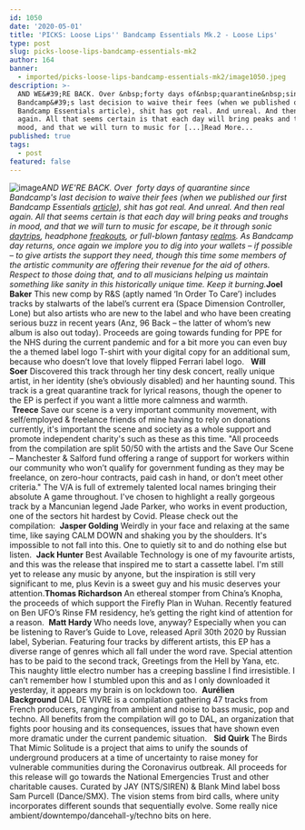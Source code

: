 ```yaml
---
id: 1050
date: '2020-05-01'
title: 'PICKS: Loose Lips'' Bandcamp Essentials Mk.2 - Loose Lips'
type: post
slug: picks-loose-lips-bandcamp-essentials-mk2
author: 164
banner:
  - imported/picks-loose-lips-bandcamp-essentials-mk2/image1050.jpeg
description: >-
  AND WE&#39;RE BACK. Over &nbsp;forty days of&nbsp;quarantine&nbsp;since
  Bandcamp&#39;s last decision to waive their fees (when we published our first
  Bandcamp Essentials article), shit has got real. And unreal. And then real
  again. All that seems certain is that each day will bring peaks and troughs in
  mood, and that we will turn to music for [...]Read More...
published: true
tags:
  - post
featured: false
---
```

![image](../imported/picks-loose-lips-bandcamp-essentials-mk2/image1050.jpeg)_AND WE'RE BACK. Over  forty days of_ _quarantine_ _since Bandcamp's last decision to waive their fees (when we published our first Bandcamp Essentials [article](http://loose-lips.co.uk/blog/picks-loose-lips-bandcamp-quarantine-essentials)), shit has got real. And unreal. And then real again. All that seems certain is that each day will bring peaks and troughs in mood, and that we will turn to music for escape, be it through sonic [daytrips](http://loose-lips.co.uk/blog/picks-sss-soul-funk-psych-rock-daytrip), headphone [freakouts](http://loose-lips.co.uk/blog/picks-xmtrs-headphone-freakouts), or full-blown fantasy [realms](http://loose-lips.co.uk/blog/fantasy-realm). As Bandcamp day returns, once again we implore you to dig into your wallets – if possible – to give artists the support they need, though this time some members of the artistic community are offering their revenue for the aid of others. Respect to those doing that, and to all musicians helping us maintain something like sanity in this historically unique time. Keep it burning._**Joel Baker** This new comp by R&S (aptly named ‘In Order To Care’) includes tracks by stalwarts of the label’s current era (Space Dimension Controller, Lone) but also artists who are new to the label and who have been creating serious buzz in recent years (Anz, 96 Back – the latter of whom’s new album is also out today). Proceeds are going towards funding for PPE for the NHS during the current pandemic and for a bit more you can even buy the a themed label logo T-shirt with your digital copy for an additional sum, because who doesn’t love that lovely flipped Ferrari label logo.   **Will Soer** Discovered this track through her tiny desk concert, really unique artist, in her identity (she’s obviously disabled) and her haunting sound. This track is a great quarantine track for lyrical reasons, though the opener to the EP is perfect if you want a little more calmness and warmth.   **Treece** Save our scene is a very important community movement, with self/employed & freelance friends of mine having to rely on donations currently, it's important the scene and society as a whole support and promote independent charity's such as these as this time. "All proceeds from the compilation are split 50/50 with the artists and the Save Our Scene – Manchester & Salford fund offering a range of support for workers within our community who won’t qualify for government funding as they may be freelance, on zero-hour contracts, paid cash in hand, or don’t meet other criteria." The V/A is full of extremely talented local names bringing their absolute A game throughout. I've chosen to highlight a really gorgeous track by a Mancunian legend Jade Parker, who works in event production, one of the sectors hit hardest by Covid. Please check out the compilation:  **Jasper Golding** Weirdly in your face and relaxing at the same time, like saying CALM DOWN and shaking you by the shoulders. It's impossible to not fall into this. One to quietly sit to and do nothing else but listen.  **Jack Hunter** Best Available Technology is one of my favourite artists, and this was the release that inspired me to start a cassette label. I'm still yet to release any music by anyone, but the inspiration is still very significant to me, plus Kevin is a sweet guy and his music deserves your attention.**Thomas Richardson** An ethereal stomper from China’s Knopha, the proceeds of which support the Firefly Plan in Wuhan. Recently featured on Ben UFO’s Rinse FM residency, he’s getting the right kind of attention for a reason.  **Matt Hardy** Who needs love, anyway? Especially when you can be listening to Raver’s Guide to Love, released April 30th 2020 by Russian label, Syberian. Featuring four tracks by different artists, this EP has a diverse range of genres which all fall under the word rave. Special attention has to be paid to the second track, Greetings from the Hell by Yana, etc. This naughty little electro number has a creeping bassline I find irresistible. I can’t remember how I stumbled upon this and as I only downloaded it yesterday, it appears my brain is on lockdown too.  **Aurélien Background** DAL DE VIVRE is a compilation gathering 47 tracks from French producers, ranging from ambient and noise to bass music, pop and techno. All benefits from the compilation will go to DAL, an organization that fights poor housing and its consequences, issues that have shown even more dramatic under the current pandemic situation.   **Sid Quirk** The Birds That Mimic Solitude is a project that aims to unify the sounds of underground producers at a time of uncertainty to raise money for vulnerable communities during the Coronavirus outbreak. All proceeds for this release will go towards the National Emergencies Trust and other charitable causes. Curated by JAY (NTS/SIREN) & Blank Mind label boss Sam Purcell (Dance/SMX). The vision stems from bird calls, where unity incorporates different sounds that sequentially evolve. Some really nice ambient/downtempo/dancehall-y/techno bits on here.